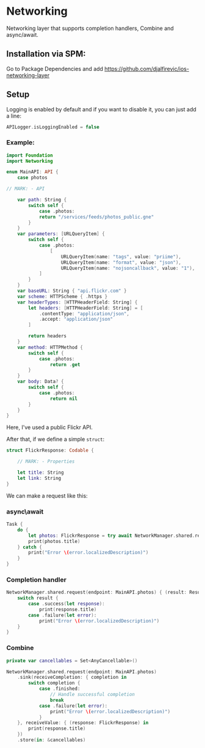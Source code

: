 # Networking

Networking layer that supports completion handlers, Combine and async/await.

## Installation via SPM:

Go to Package Dependencies and add https://github.com/djalfirevic/ios-networking-layer

## Setup

Logging is enabled by default and if you want to disable it, you can just add a line:

```swift
APILogger.isLoggingEnabled = false
````

### Example:

```swift
import Foundation
import Networking

enum MainAPI: API {
    case photos

// MARK: - API

    var path: String {
        switch self {
            case .photos:
            return "/services/feeds/photos_public.gne"
        }
    }
    var parameters: [URLQueryItem] {
        switch self {
            case .photos:
                [
                    URLQueryItem(name: "tags", value: "priime"),
                    URLQueryItem(name: "format", value: "json"),
                    URLQueryItem(name: "nojsoncallback", value: "1"),
            ]
        }
    }
    var baseURL: String { "api.flickr.com" }
    var scheme: HTTPScheme { .https }
    var headerTypes: [HTTPHeaderField: String] {
        let headers: [HTTPHeaderField: String] = [
            .contentType: "application/json",
            .accept: "application/json"
        ]

        return headers
    }
    var method: HTTPMethod {
        switch self {
            case .photos:
                return .get
        }
    }
    var body: Data? {
        switch self {
            case .photos:
                return nil
        }
    }
}
```
Here, I've used a public Flickr API.

After that, if we define a simple `struct`:

```swift
struct FlickrResponse: Codable {

    // MARK: - Properties

    let title: String
    let link: String
}

```

We can make a request like this:

### async\await
```swift
Task {
    do {
        let photos: FlickrResponse = try await NetworkManager.shared.request(endpoint: MainAPI.photos)
        print(photos.title)
    } catch {
        print("Error \(error.localizedDescription)")
    }
}
```

### Completion handler
```swift
NetworkManager.shared.request(endpoint: MainAPI.photos) { (result: Result<FlickrResponse, APIError>) in
    switch result {
        case .success(let response):
            print(response.title)
        case .failure(let error):
            print("Error \(error.localizedDescription)")
    }
}
```

### Combine
```swift
private var cancellables = Set<AnyCancellable>()

NetworkManager.shared.request(endpoint: MainAPI.photos)
    .sink(receiveCompletion: { completion in
        switch completion {
            case .finished:
                // Handle successful completion
                break
            case .failure(let error):
                print("Error \(error.localizedDescription)")
            }
    }, receiveValue: { (response: FlickrResponse) in
        print(response.title)
    })
    .store(in: &cancellables)
```